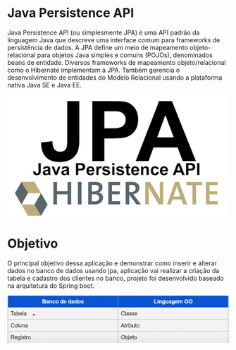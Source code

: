 # Java Persistence API

Java Persistence API (ou simplesmente JPA) é uma API padrão da linguagem Java que descreve uma interface comum para frameworks de persistência de dados. A JPA define um meio de mapeamento objeto-relacional para objetos Java simples e comuns (POJOs), denominados beans de entidade. Diversos frameworks de mapeamento objeto/relacional como o Hibernate implementam a JPA. Também gerencia o desenvolvimento de entidades do Modelo Relacional usando a plataforma nativa Java SE e Java EE.

![alt text](img/jpa.jpg)

# Objetivo 

O principal objetivo dessa aplicação e demonstrar como inserir e alterar dados no banco de dados usando jpa, aplicação vai realizar a criação da tabela e cadastro dos clientes no banco, projeto foi desenvolvido baseado na arquitetura do Spring boot.

![alt text](img/tabela.png)
